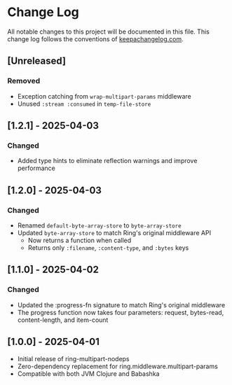# Change Log
All notable changes to this project will be documented in this file. This change log follows the conventions of [keepachangelog.com](http://keepachangelog.com/).

## [Unreleased]
### Removed
- Exception catching from `wrap-multipart-params` middleware
- Unused `:stream :consumed` in `temp-file-store`

## [1.2.1] - 2025-04-03
### Changed
- Added type hints to eliminate reflection warnings and improve performance

## [1.2.0] - 2025-04-03
### Changed
- Renamed `default-byte-array-store` to `byte-array-store`
- Updated `byte-array-store` to match Ring's original middleware API
  - Now returns a function when called
  - Returns only `:filename`, `:content-type`, and `:bytes` keys

## [1.1.0] - 2025-04-02
### Changed
- Updated the :progress-fn signature to match Ring's original middleware
- The progress function now takes four parameters: request, bytes-read, content-length, and item-count

## [1.0.0] - 2025-04-01
- Initial release of ring-multipart-nodeps
- Zero-dependency replacement for ring.middleware.multipart-params
- Compatible with both JVM Clojure and Babashka
